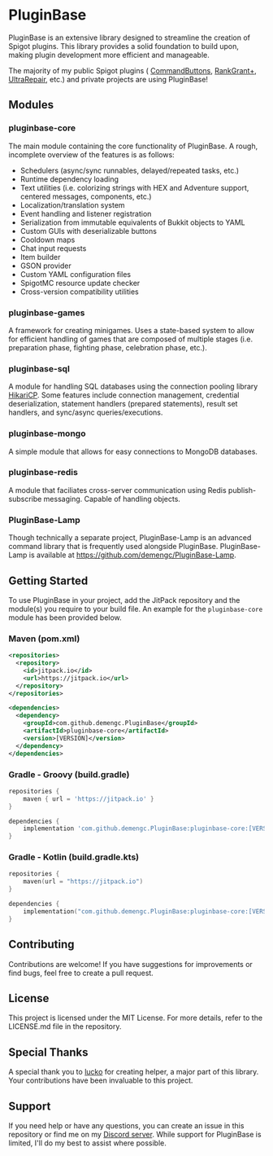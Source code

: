 # PluginBase

PluginBase is an extensive library designed to streamline the creation of Spigot plugins. This
library provides a solid foundation to build upon, making plugin development more efficient and
manageable.

The majority of my public Spigot plugins (
[CommandButtons](https://github.com/demengc/CommandButtons),
[RankGrant+](https://github.com/demengc/RankGrantPlus),
[UltraRepair](https://github.com/demengc/UltraRepair),
etc.) and private projects are using PluginBase!

## Modules

### pluginbase-core

The main module containing the core functionality of PluginBase. A rough, incomplete overview of the
features is as follows:

- Schedulers (async/sync runnables, delayed/repeated tasks, etc.)
- Runtime dependency loading
- Text utilities (i.e. colorizing strings with HEX and Adventure support, centered messages,
  components,
  etc.)
- Localization/translation system
- Event handling and listener registration
- Serialization from immutable equivalents of Bukkit objects to YAML
- Custom GUIs with deserializable buttons
- Cooldown maps
- Chat input requests
- Item builder
- GSON provider
- Custom YAML configuration files
- SpigotMC resource update checker
- Cross-version compatibility utilities

### pluginbase-games

A framework for creating minigames. Uses a state-based system to allow for efficient handling of
games that are composed of multiple stages (i.e. preparation phase, fighting phase, celebration
phase, etc.).

### pluginbase-sql

A module for handling SQL databases using the connection pooling
library [HikariCP](https://github.com/brettwooldridge/HikariCP). Some features include connection
management, credential deserialization, statement handlers (prepared statements), result set
handlers, and sync/async queries/executions.

### pluginbase-mongo

A simple module that allows for easy connections to MongoDB databases.

### pluginbase-redis

A module that faciliates cross-server communication using Redis publish-subscribe messaging. Capable
of handling objects.

### PluginBase-Lamp

Though technically a separate project, PluginBase-Lamp is an advanced command library that is
frequently used alongside PluginBase. PluginBase-Lamp is available
at https://github.com/demengc/PluginBase-Lamp.

## Getting Started

To use PluginBase in your project, add the JitPack repository and the module(s) you require to your
build file. An example for the `pluginbase-core` module has been provided below.

### Maven (pom.xml)

```xml
<repositories>
  <repository>
    <id>jitpack.io</id>
    <url>https://jitpack.io</url>
  </repository>
</repositories>
```

```xml
<dependencies>
  <dependency>
    <groupId>com.github.demengc.PluginBase</groupId>
    <artifactId>pluginbase-core</artifactId>
    <version>[VERSION]</version>
  </dependency>
</dependencies>
```

### Gradle - Groovy (build.gradle)

```groovy
repositories {
    maven { url = 'https://jitpack.io' }
}
```

```groovy
dependencies {
    implementation 'com.github.demengc.PluginBase:pluginbase-core:[VERSION]'
}
```

### Gradle - Kotlin (build.gradle.kts)

```kotlin
repositories {
    maven(url = "https://jitpack.io")
}
```

```kotlin
dependencies {
    implementation("com.github.demengc.PluginBase:pluginbase-core:[VERSION]")
}
```

## Contributing

Contributions are welcome! If you have suggestions for improvements or find bugs, feel free to
create a pull request.

## License

This project is licensed under the MIT License. For more details, refer to the LICENSE.md file in
the repository.

## Special Thanks

A special thank you to [lucko](https://github.com/lucko/helper) for creating helper, a major part of
this
library. Your contributions have been invaluable to this project.

## Support

If you need help or have any questions, you can create an issue in this repository or find me on
my [Discord server](https://demeng.dev/discord). While support for PluginBase is limited, I'll do my
best to assist where possible.